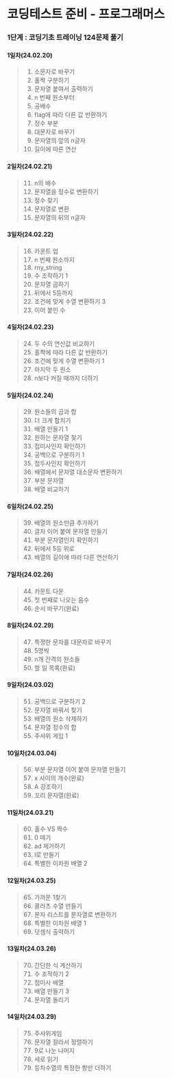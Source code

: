 # 코딩테스트 준비 - 프로그래머스
### 1단계 : 코딩기초 트레이닝 124문제 풀기
#### 1일차(24.02.20)
> 1. 소문자로 바꾸기
> 2. 홀짝 구분하기
> 3. 문자열 붙여서 출력하기
> 4. n 번째 원소부터
> 5. 공배수
> 6. flag에 따라 다른 값 반환하기
> 7. 정수 부분
> 8. 대문자로 바꾸기
> 9. 문자열의 앞의 n글자
> 10. 길이에 따른 연산
#### 2일차(24.02.21)
> 11. n의 배수
> 12. 문자열을 정수로 변환하기 
> 13. 정수 찾기 
> 14. 문자열로 변환 
> 15. 문자열의 뒤의 n글자
#### 3일차(24.02.22)
> 16. 카운트 업
> 17. n 번째 원소까지
> 18. rny_string
> 19. 수 조작하기 1
> 20. 문자열 곱하기
> 21. 뒤에서 5등까지
> 22. 조건에 맞게 수열 변환하기 3
> 23. 이어 붙인 수
#### 4일차(24.02.23)
> 24. 두 수의 연산값 비교하기
> 25. 홀짝에 따라 다른 값 반환하기
> 26. 조건에 맞게 수열 변환하기 1
> 27. 마지막 두 원소
> 28. n보다 커질 때까지 더하기
#### 5일차(24.02.24)
> 29. 원소들의 곱과 합
> 30. 더 크게 합치기
> 31. 배열 만들기 1
> 32. 원하는 문자열 찾기
> 33. 접미사인지 확인하기
> 34. 공백으로 구분하기 1
> 35. 접두사인지 확인하기
> 36. 배열에서 문자열 대소문자 변환하기
> 37. 부분 문자열
> 38. 배열 비교하기
#### 6일차(24.02.25)
> 39. 배열의 원소만큼 추가하기
> 40. 글자 이어 붙여 문자열 만들기
> 41. 부분 문자열인지 확인하기
> 42. 뒤에서 5등 위로
> 43. 배열의 길이에 따라 다른 연산하기
#### 7일차(24.02.26)
> 44. 카운트 다운
> 45. 첫 번째로 나오는 음수
> 46. 순서 바꾸기(완료)
#### 8일차(24.02.29)
> 47. 특정한 문자를 대문자로 바꾸기
> 48. 5명씩
> 49. n개 간격의 원소들
> 50. 할 일 목록(완료)
#### 9일차(24.03.02)
> 51. 공백으로 구분하기 2
> 52. 문자열 바꿔서 찾기
> 53. 배열의 원소 삭제하기
> 54. 문자열 정수의 합
> 55. 주사위 게임 1
#### 10일차(24.03.04)
> 56. 부분 문자열 이어 붙여 문자열 만들기
> 57. x 사이의 개수(완료)
> 58. A 강조하기
> 59. 꼬리 문자열(완료)
#### 11일차(24.03.21)
> 60. 홀수 VS 짝수
> 61. 0 떼기
> 62. ad 제거하기
> 63. l로 만들기
> 64. 특별한 이차원 배열 2
#### 12일차(24.03.25)
> 65. 가까운 1찾기
> 66. 콜라츠 수열 만들기
> 67. 문자 리스트를 문자열로 변환하기
> 68. 특별한 이차원 배열 1
> 69. 덧셈식 출력하기
#### 13일차(24.03.26)
> 70. 간단한 식 계산하기
> 71. 수 조작하기 2
> 72. 접미사 배열
> 73. 배열 만들기 3
> 74. 문자열 돌리기
#### 14일차(24.03.29)
> 75. 주사위게임
> 76. 문자열 잘라서 정렬하기
> 77. 9로 나눈 나머지
> 78. 세로 읽기
> 79. 등차수열의 특정한 항만 더하기
